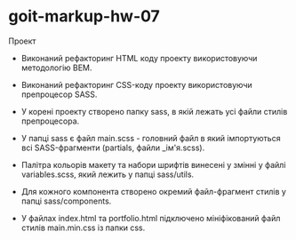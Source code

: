 # goit-markup-hw-07
 
Проект

- Виконаний рефакторинг HTML коду проекту використовуючи методологію BEM.

- Виконаний рефакторинг CSS-коду проекту використовуючи препроцесор SASS.

- У корені проекту створено папку sass, в якій лежать усі файли стилів препроцесора.

- У папці sass є файл main.scss - головний файл в який імпортуються всі SASS-фрагменти (partials, файли _ім'я.scss).

- Палітра кольорів макету та набори шрифтів винесені у змінні у файлі variables.scss, який лежить у папці sass/utils.

- Для кожного компонента створено окремий файл-фрагмент стилів у папці sass/components.

- У файлах index.html та portfolio.html підключено мініфікований файл стилів main.min.css із папки css.

